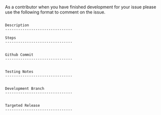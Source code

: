 As a contributor when you have finished development for your issue please use the following format to comment on the issue.


```

Description
-------------------------------

Steps
-------------------------------


Github Commit
-------------------------------


Testing Notes
-------------------------------


Development Branch
-------------------------------


Targeted Release
-------------------------------

```